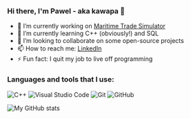 ### Hi there, I'm Pawel - aka kawapa 👋

- 🔭 I’m currently working on [Maritime Trade Simulator](https://github.com/kawapa/maritime-trade-simulator)
- 🌱 I’m currently learning C++ (obviously!) and SQL
- 👯 I’m looking to collaborate on some open-source projects
- 📫 How to reach me: [LinkedIn](https://www.linkedin.com/in/pawelkawalec/)
- ⚡ Fun fact: I quit my job to live off programming

### Languages and tools that I use:

![C++](https://img.icons8.com/color/48/000000/c-plus-plus-logo.png)
![Visual Studio Code](https://img.icons8.com/fluent/48/000000/visual-studio-code-2019.png)
![Git](https://img.icons8.com/color/48/000000/git.png)
![GitHub](https://img.icons8.com/fluent/48/000000/github.png)

<img align="left" alt="My GitHub stats" src="https://github-readme-stats.vercel.app/api?username=kawapa&show_icons=true&hide_border=true"/>
